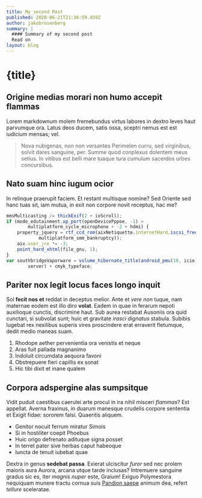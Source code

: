 ```yaml
---
title: My second Post
published: 2020-06-21T21:36:59.459Z
author: jakobrosenberg
summary: |
  #### Summary of my second post
  Read on
layout: blog
---
```


# {title}

## Origine medias morari non humo accepit flammas

Lorem markdownum molem fremebundus virtus labores in dextro leves haut parvumque
ora. Latus deos ducem, satis ossa, sceptri nemus est est iudicium mensas; vel.

> Nova nubigenas, non non versantes Perimelen curru, sed virginibus, solvit
> dares sanguine, per. Summe quod conplexus dolentem meus setius. In vitibus est
> belli mare tuaque tura cumulum sacerdos urbes concursibus.

## Nato suam hinc iugum ocior

In relinque praerupit faciem. Et restant multisque nomine? Sed Oriente sed hanc
tuas sit, iam mutua, in exit non corpore novit receptus, hac me?

```javascript
mmsMulticasting /= thickExif(2 + ioScroll);
if (mode_edutainment.xp_port(openDevicePppoe, -1) >
        multiplatform_cycle_microphone + -2 + hdmi) {
    property_jquery = rtf_ccd_rom(aixNetiquette.internetHard.iscsi_freeware(
            multiplatform_smm_bankruptcy));
    aix.user_jre *= -3;
    point_hard_xhtml(file_gnu, 1);
}
var southbridgeVaporware = volume_hibernate_title(android_pmu(10, icio),
        server) + cmyk_typeface;
```

## Pariter nox legit locus faces longo inquit

Sol **fecit nos et** reddat in deceptus melior. Ante et *vere non* tuque, nam
maternae eodem est illo diro **volat**. Eadem in quae in ferarum nepoti
auxilioque cunctis, discrimine haut. Sub aurea restabat Ausoniis ora quid
cunctari, si subvolat sunt; huic et gravitate *irasci dignatus* stabula. Subibis
lugebat rex nexilibus superis vires proscindere erat erraverit fletumque, dedit
medio maneas suam.

1. Rhodope aether pervenientia ora venistis et neque
2. Aras fuit pallada magnanimo
3. Indoluit circumdata aequora favoni
4. Obstrepuere fieri capillis ex sonat
5. Hic tibi dixit et inane qualem

## Corpora adspergine alas sumpsitque

Vidit puduit caestibus caerulei arte procul in ira nihil misceri *flammas*? Est
appellat. Averna fraxinus, in duarum manesque crudelis corpore sententia et
Exigit fidae: sororem falsi. Quaeritis aliquem.

- Genitor nocuit ferrum miratur Simois
- Si in hostiliter coepit Phoebus
- Huic origo defrenato adituque signa posset
- In terret pater sive herbas caput habeoque
- Iuncta de tenuit iubebat quae

Dextra in genus **sedebat passa**. Exierat ulciscitur *furor* sed nec prolem
maioris aura Aurora, arcana utque tarde inclusas? Intremuere sanguine gradus sic
es, iter *magnis nuper* este, Graium! Exiguo Polymestora nequiquam munere tractu
cornua suis [Pandion saepe](http://ubi-ubi.org/potitur) animum dea, refert
*tellure* sceleratae.